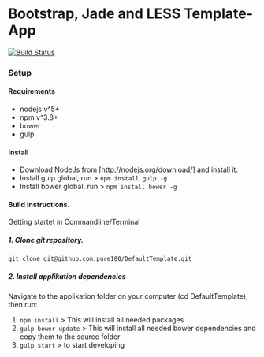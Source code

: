 # Bootstrap, Jade and LESS Template-App
[![Build Status](https://travis-ci.org/pure180/DefaultTemplate.svg?branch=master)](https://travis-ci.org/pure180/DefaultTemplate)
### Setup
#### Requirements

* nodejs v^5+
* npm v^3.8+
* bower
* gulp

#### Install
* Download NodeJs from [http://nodejs.org/download/] and install it.
* Install gulp global, run > `npm install gulp -g`
* Install bower global, run > `npm install bower -g`


#### Build instructions.
Getting startet in Commandline/Terminal

##### 1. Clone git repository.
```
git clone git@github.com:pure180/DefaultTemplate.git
```
##### 2. Install applikation dependencies
Navigate to the applikation folder on your computer (cd DefaultTemplate), then run:

1. `npm install` > This will install all needed packages  
2. `gulp bower-update` > This will install all needed bower dependencies and copy them to the source folder
3. `gulp start` > to start developing

